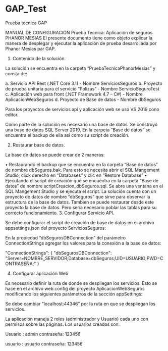 # GAP_Test
Prueba tecnica GAP 

MANUAL DE CONFIGURACIÓN
Prueba Tecnica: Aplicación de seguros.
PHANOR MESIAS
El presente documento tiene como objeto explicar la manera de desplegar y ejecutar la aplicación de prueba desarrollada por Phanor Mesias par GAP.
1.	Contenido de la solución.

La solución se encuentra en la carpeta “PruebaTecnicaPhanorMesias” y consta de:

a.	Servicio API Rest (.NET Core 3.1) - Nombre ServiciosSeguros
b.	Proyecto de prueba unitaria para el servicio “Polizas” - Nombre ServicioSeguroTest
c.	Aplicación web para front (.NET Framework 4.7 – C#) - Nombre AplicacionWebSeguros
d.	Proyecto de Base de datos - Nombre dbSeguros

Para los proyectos de servicios api y aplicación web se usó VS 2019 cono editor.

Como parte de la solución es necesario una base de datos. Se construyó una base de datos SQL Server 2019. En la carpeta “Base de datos” se encuentra el backup de ella así como su script de creación.

2.	Restaurar base de datos.

La base de datos se puede crear de 2 maneras:

•	Restaurando el backup que se encuentra en la carpeta “Base de datos” de nombre dbSeguros.bak.
Para esto se necesita abrir el SQL Mangement Studio, click derecho en “Databases” y clic en “Restore Database”
•	Ejecutando el script de creación que se encuentra en la carpeta “Base de datos” de nombre scriptCreacion_dbSeguros.sql.
Se abre una ventana en el SQL Mangement Studio y se ejecuta el script.
La solución cuenta con un proyecto de datos de nombre “dbSeguros” que sirve para observar la estructura de la base de datos. Tambien se puede restaurar desde este proyecto la base de datos. Pero sería necesario poblar las tablas para su correcto funcionamiento.
3.	Configurar Servicio API.

Se debe configurar el script de creación de base de datos en el archivo appsettings.json del proyecto ServiciosSeguros:

En la propiedad “dbSegurosDBConnection” del parámetro ConnectionStrings agregar los valores para la conexión a la base de datos:

"ConnectionStrings": {
    "dbSegurosDBConnection": "Server=NOMBRE_SERVIDOR;Database=dbSeguros;UID=USUARIO;PWD=CONTRASEÑA;"
  }

4.	Configurar aplicación Web

Es necesario definir la ruta de donde se despliegan los servicios. Esto se hace en el archivo web.config del proyecto AplicacionWebSeguros modificando los siguientes parámetros de la sección appSettings:
<add key="urlServicioUsuario" value="https://localhost:44346/api/Usuario/" />
    	<add key="urlServicioPoliza" value="https://localhost:44346/api/Poliza/" />
<add key="urlServicioCliente" value="https://localhost:44346/api/Cliente/" />

Se debe cambiar “localhost:44346” por la ruta en que se despliegan los servicios.

La aplicación maneja 2 roles (administrador y Usuario) cada uno con permisos sobre las páginas. Los usuarios creados son:

Usuario      : admin
contraseña: 123456

usuario       : usuario
contraseña: 123456

